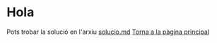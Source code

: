 # Hola

Pots trobar la solució en l'arxiu [solucio.md](/tasca_02/solucio.md)
[Torna a la pàgina principal](../)


